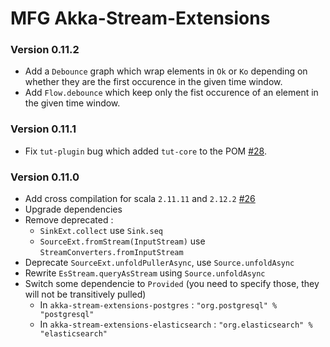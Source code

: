 # MFG Akka-Stream-Extensions #

### Version 0.11.2 ###
* Add a `Debounce` graph which wrap elements in `Ok` or `Ko` depending on whether they are the first occurence in the given time window.
* Add `Flow.debounce` which keep only the fist occurence of an element in the given time window.

### Version 0.11.1 ###
* Fix `tut-plugin` bug which added `tut-core` to the POM [#28](https://github.com/MfgLabs/akka-stream-extensions/pull/28).

### Version 0.11.0 ###
* Add cross compilation for scala `2.11.11` and `2.12.2` [#26](https://github.com/MfgLabs/akka-stream-extensions/pull/26)
* Upgrade dependencies
* Remove deprecated :
  * `SinkExt.collect` use `Sink.seq`
  * `SourceExt.fromStream(InputStream)` use `StreamConverters.fromInputStream`
* Deprecate `SourceExt.unfoldPullerAsync`, use `Source.unfoldAsync`
* Rewrite `EsStream.queryAsStream` using `Source.unfoldAsync`
* Switch some dependencie to `Provided` (you need to specify those, they will not be transitively pulled)
  * In `akka-stream-extensions-postgres` : `"org.postgresql" % "postgresql"`
  * In `akka-stream-extensions-elasticsearch` : `"org.elasticsearch" % "elasticsearch"`
